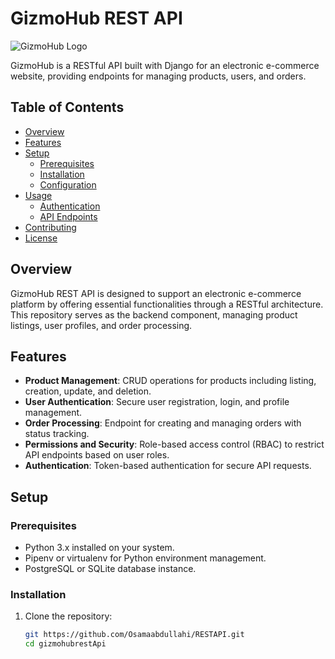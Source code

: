 # GizmoHub REST API

![GizmoHub Logo](link_to_logo_image)

GizmoHub is a RESTful API built with Django for an electronic e-commerce website, providing endpoints for managing products, users, and orders.

## Table of Contents

- [Overview](#overview)
- [Features](#features)
- [Setup](#setup)
  - [Prerequisites](#prerequisites)
  - [Installation](#installation)
  - [Configuration](#configuration)
- [Usage](#usage)
  - [Authentication](#authentication)
  - [API Endpoints](#api-endpoints)
- [Contributing](#contributing)
- [License](#license)

## Overview

GizmoHub REST API is designed to support an electronic e-commerce platform by offering essential functionalities through a RESTful architecture. This repository serves as the backend component, managing product listings, user profiles, and order processing.

## Features

- **Product Management**: CRUD operations for products including listing, creation, update, and deletion.
- **User Authentication**: Secure user registration, login, and profile management.
- **Order Processing**: Endpoint for creating and managing orders with status tracking.
- **Permissions and Security**: Role-based access control (RBAC) to restrict API endpoints based on user roles.
- **Authentication**: Token-based authentication for secure API requests.

## Setup

### Prerequisites

- Python 3.x installed on your system.
- Pipenv or virtualenv for Python environment management.
- PostgreSQL or SQLite database instance.

### Installation

1. Clone the repository:

   ```bash
   git https://github.com/Osamaabdullahi/RESTAPI.git
   cd gizmohubrestApi
   ```
